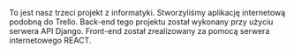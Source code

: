 To jest nasz trzeci projekt z informatyki. Stworzyliśmy aplikację internetową podobną do Trello. Back-end tego projektu został wykonany przy użyciu serwera API Django. Front-end został zrealizowany za pomocą serwera internetowego REACT.
